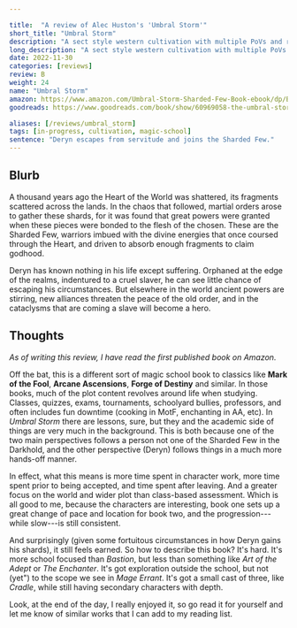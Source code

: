 ```yaml
---

title:  "A review of Alec Huston's 'Umbral Storm'"
short_title: "Umbral Storm"
description: "A sect style western cultivation with multiple PoVs and rich worldbuilding."
long_description: "A sect style western cultivation with multiple PoVs and rich worldbuilding."
date: 2022-11-30
categories: [reviews]
review: B
weight: 24
name: "Umbral Storm"
amazon: https://www.amazon.com/Umbral-Storm-Sharded-Few-Book-ebook/dp/B09ZBGFFYP
goodreads: https://www.goodreads.com/book/show/60969058-the-umbral-storm

aliases: [/reviews/umbral_storm]
tags: [in-progress, cultivation, magic-school]
sentence: "Deryn escapes from servitude and joins the Sharded Few."
---
```





## Blurb

A thousand years ago the Heart of the World was shattered, its fragments scattered across the lands. In the chaos that followed, martial orders arose to gather these shards, for it was found that great powers were granted when these pieces were bonded to the flesh of the chosen. These are the Sharded Few, warriors imbued with the divine energies that once coursed through the Heart, and driven to absorb enough fragments to claim godhood.


Deryn has known nothing in his life except suffering. Orphaned at the edge of the realms, indentured to a cruel slaver, he can see little chance of escaping his circumstances. But elsewhere in the world ancient powers are stirring, new alliances threaten the peace of the old order, and in the cataclysms that are coming a slave will become a hero.

## Thoughts

*As of writing this review, I have read the first published book on Amazon.*

Off the bat, this is a different sort of magic school book to classics like **Mark of the Fool**, **Arcane Ascensions**, **Forge of Destiny** and similar. In those books, much of the plot content revolves around life when studying. Classes, quizzes, exams, tournaments, schoolyard bullies, professors, and often includes fun downtime (cooking in MotF, enchanting in AA, etc). In *Umbral Storm* there are lessons, sure, but they and the academic side of things are very much in the background. This is both because one of the two main perspectives follows a person not one of the Sharded Few in the Darkhold, and the other perspective (Deryn) follows things in a much more hands-off manner. 

In effect, what this means is more time spent in character work, more time spent prior to being accepted, and time spent after leaving. And a greater focus on the world and wider plot than class-based assessment. Which is all good to me, because the characters are interesting, book one sets up a great change of pace and location for book two, and the progression---while slow---is still consistent.

And surprisingly (given some fortuitous circumstances in how Deryn gains his shards), it still feels earned. So how to describe this book? It's hard. It's more school focused than *Bastion*, but less than something like *Art of the Adept* or *The Enchanter*. It's got exploration outside the school, but not (yet") to the scope we see in *Mage Errant*. It's got a small cast of three, like *Cradle*, while still having secondary characters with depth.

Look, at the end of the day, I really enjoyed it, so go read it for yourself and let me know of similar works that I can add to my reading list.

